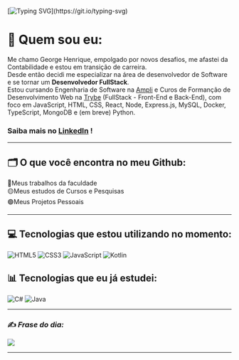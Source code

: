 
 [![Typing SVG](https://readme-typing-svg.herokuapp.com?color=4F8FF7&lines=Seja+Bem+Vindo+ao+meu+Github+!)](https://git.io/typing-svg)
# 💫 Quem sou eu: <br>

Me chamo George Henrique, empolgado por novos desafios, me afastei da Contabilidade e estou em transição de carreira.<br>
Desde então decidi me especializar na área de desenvolvedor de Software e se tornar um <b>Desenvolvedor FullStack</b>.<br>
Estou cursando Engenharia de Software na [Ampli](https://www.ampli.com.br/) e Curos de Formanção de Desenvolvimento Web na [Trybe](https://www.betrybe.com/) (FullStack - Front-End e Back-End), com foco em JavaScript, HTML, CSS, React, Node, Express.js, MySQL, Docker, TypeScript, MongoDB e (em breve) Python.<br>
### Saiba mais no [LinkedIn](https://www.linkedin.com/in/georgehenrique/) !

---

## 🗂️ O que você encontra no meu Github:

🔴Meus trabalhos da faculdade<br>
🟡Meus estudos de Cursos e Pesquisas<br>
🟢Meus Projetos Pessoais<br>

---

## 💻 Tecnologias que estou utilizando no momento:
![HTML5](https://img.shields.io/badge/html5-%23E34F26.svg?style=for-the-badge&logo=html5&logoColor=white) 
![CSS3](https://img.shields.io/badge/css3-%231572B6.svg?style=for-the-badge&logo=css3&logoColor=white) 
![JavaScript](https://img.shields.io/badge/javascript-%23323330.svg?style=for-the-badge&logo=javascript&logoColor=%23F7DF1E) 
![Kotlin](https://img.shields.io/badge/kotlin-%230095D5.svg?style=for-the-badge&logo=kotlin&logoColor=white)


## 📊 Tecnologias que eu já estudei:

![C#](https://img.shields.io/badge/c%23-%23239120.svg?style=for-the-badge&logo=c-sharp&logoColor=white)
![Java](https://img.shields.io/badge/java-%23ED8B00.svg?style=for-the-badge&logo=java&logoColor=white)  

---

### ✍️ <i>Frase do dia:</i>
![](https://quotes-github-readme.vercel.app/api?type=horizontal&theme=dark)

---

